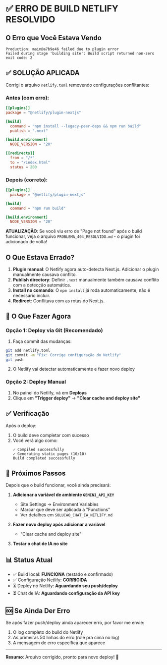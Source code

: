 # ✅ ERRO DE BUILD NETLIFY RESOLVIDO

## O Erro que Você Estava Vendo

```
Production: main@a7b9e46 failed due to plugin error
Failed during stage 'building site': Build script returned non-zero exit code: 2
```

## ✅ SOLUÇÃO APLICADA

Corrigi o arquivo `netlify.toml` removendo configurações conflitantes:

### Antes (com erro):
```toml
[[plugins]]
package = "@netlify/plugin-nextjs"

[build]
  command = "npm install --legacy-peer-deps && npm run build"
  publish = ".next"

[build.environment]
  NODE_VERSION = "20"

[[redirects]]
  from = "/*"
  to = "/index.html"
  status = 200
```

### Depois (correto):
```toml
[[plugins]]
  package = "@netlify/plugin-nextjs"

[build]
  command = "npm run build"

[build.environment]
  NODE_VERSION = "20"
```

**ATUALIZAÇÃO**: Se você viu erro de "Page not found" após o build funcionar, veja o arquivo `PROBLEMA_404_RESOLVIDO.md` - o plugin foi adicionado de volta!

## O Que Estava Errado?

1. **Plugin manual**: O Netlify agora auto-detecta Next.js. Adicionar o plugin manualmente causava conflito.
2. **Publish directory**: Definir `.next` manualmente também causava conflito com a detecção automática.
3. **Install no comando**: O `npm install` já roda automaticamente, não é necessário incluir.
4. **Redirect**: Conflitava com as rotas do Next.js.

## 🚀 O Que Fazer Agora

### Opção 1: Deploy via Git (Recomendado)

1. Faça commit das mudanças:
```bash
git add netlify.toml
git commit -m "Fix: Corrige configuração do Netlify"
git push
```

2. O Netlify vai detectar automaticamente e fazer novo deploy

### Opção 2: Deploy Manual

1. No painel do Netlify, vá em **Deploys**
2. Clique em **"Trigger deploy"** → **"Clear cache and deploy site"**

## ✅ Verificação

Após o deploy:
1. O build deve completar com sucesso
2. Você verá algo como:
   ```
   ✓ Compiled successfully
   ✓ Generating static pages (10/10)
   Build completed successfully
   ```

## 🔄 Próximos Passos

Depois que o build funcionar, você ainda precisará:

1. **Adicionar a variável de ambiente `GEMINI_API_KEY`**
   - Site Settings → Environment Variables
   - Marcar que deve ser aplicada a "Functions"
   - Ver detalhes em `SOLUCAO_CHAT_IA_NETLIFY.md`

2. **Fazer novo deploy após adicionar a variável**
   - "Clear cache and deploy site"

3. **Testar o chat de IA no site**

## 📊 Status Atual

- ✅ Build local: **FUNCIONA** (testado e confirmado)
- ✅ Configuração Netlify: **CORRIGIDA**
- ⏳ Deploy no Netlify: **Aguardando seu push/deploy**
- ⏳ Chat de IA: **Aguardando configuração da API key**

## 🆘 Se Ainda Der Erro

Se após fazer push/deploy ainda aparecer erro, por favor me envie:

1. O log completo do build do Netlify
2. As primeiras 50 linhas do erro (role pra cima no log)
3. A mensagem de erro específica que aparece

---

**Resumo**: Arquivo corrigido, pronto para novo deploy! 🎉
